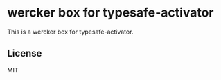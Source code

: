 wercker box for typesafe-activator
==================================

This is a wercker box for typesafe-activator.

License
-------

MIT
